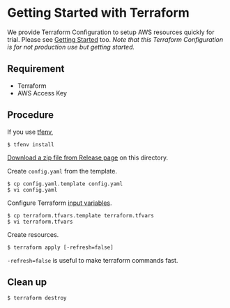 # Getting Started with Terraform

We provide Terraform Configuration to setup AWS resources quickly for trial.
Please see [Getting Started](/docs/getting-started.md) too.
_Note that this Terraform Configuration is for not production use but getting started._

## Requirement

* Terraform
* AWS Access Key

## Procedure

If you use [tfenv](https://github.com/tfutils/tfenv),

```console
$ tfenv install
```

[Download a zip file from Release page](https://github.com/suzuki-shunsuke/lambuild/releases) on this directory.

Create `config.yaml` from the template.

```console
$ cp config.yaml.template config.yaml
$ vi config.yaml
```

Configure Terraform [input variables](https://www.terraform.io/docs/language/values/variables.html).

```console
$ cp terraform.tfvars.template terraform.tfvars
$ vi terraform.tfvars
```

Create resources.

```console
$ terraform apply [-refresh=false]
```

`-refresh=false` is useful to make terraform commands fast.

## Clean up

```
$ terraform destroy
```
